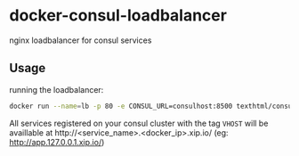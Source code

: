 # docker-consul-loadbalancer

nginx loadbalancer for consul services

## Usage

running the loadbalancer:

```bash
docker run --name=lb -p 80 -e CONSUL_URL=consulhost:8500 texthtml/consul-loadbalancer
```

All services registered on your consul cluster with the tag `VHOST` will be availlable at http://<service_name>.<docker_ip>.xip.io/ (eg: http://app.127.0.0.1.xip.io/)
